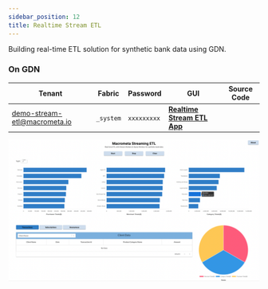 ```yaml
---
sidebar_position: 12
title: Realtime Stream ETL
---
```


Building real-time ETL solution for synthetic bank data using GDN.

### On GDN

| **Tenant** | **Fabric** | **Password** | **GUI** | **Source Code**|
|----------- |----------|-----------|--------------|-----------|
| demo-stream-etl@macrometa.io | `_system` | `xxxxxxxxx` | [**Realtime Stream ETL App**](https://macrometacorp.github.io/demo-realtime-etl/) | |


![Real-time Stream ETL](/img/realtime-stream-etl.png)
